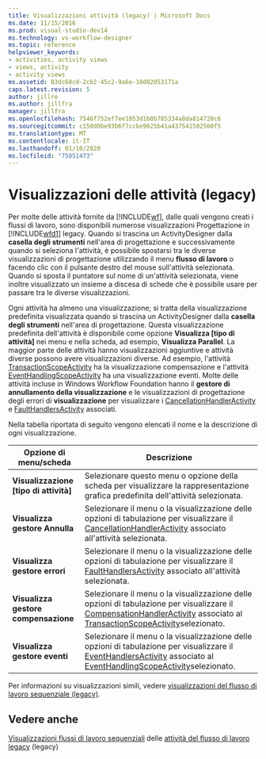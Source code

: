 ```yaml
---
title: Visualizzazioni attività (legacy) | Microsoft Docs
ms.date: 11/15/2016
ms.prod: visual-studio-dev14
ms.technology: vs-workflow-designer
ms.topic: reference
helpviewer_keywords:
- activities, activity views
- views, activity
- activity views
ms.assetid: 83dc68cd-2cb2-45c2-9a6e-10d82053171a
caps.latest.revision: 5
author: jillre
ms.author: jillfra
manager: jillfra
ms.openlocfilehash: 7546f752ef7ee1053d1b0b785334a8da814720c6
ms.sourcegitcommit: c150d0be93b6f7ccbe9625b41a437541502560f5
ms.translationtype: MT
ms.contentlocale: it-IT
ms.lasthandoff: 01/10/2020
ms.locfileid: "75851473"
---
```

# <a name="activity-views-legacy"></a>Visualizzazioni delle attività (legacy)
Per molte delle attività fornite da [!INCLUDE[wf](../includes/wf-md.md)], dalle quali vengono creati i flussi di lavoro, sono disponibili numerose visualizzazioni Progettazione in [!INCLUDE[wfd1](../includes/wfd1-md.md)] legacy. Quando si trascina un ActivityDesigner dalla **casella degli strumenti** nell'area di progettazione e successivamente quando si seleziona l'attività, è possibile spostarsi tra le diverse visualizzazioni di progettazione utilizzando il menu **flusso di lavoro** o facendo clic con il pulsante destro del mouse sull'attività selezionata. Quando si sposta il puntatore sul nome di un'attività selezionata, viene inoltre visualizzato un insieme a discesa di schede che è possibile usare per passare tra le diverse visualizzazioni.

 Ogni attività ha almeno una visualizzazione; si tratta della visualizzazione predefinita visualizzata quando si trascina un ActivityDesigner dalla **casella degli strumenti** nell'area di progettazione. Questa visualizzazione predefinita dell'attività è disponibile come opzione **Visualizza [tipo di attività]** nei menu e nella scheda, ad esempio, **Visualizza Parallel**. La maggior parte delle attività hanno visualizzazioni aggiuntive e attività diverse possono avere visualizzazioni diverse. Ad esempio, l'attività [TransactionScopeActivity](https://msdn2.microsoft.com/library/system.workflow.componentmodel.transactionscopeactivity.aspx) ha la visualizzazione compensazione e l'attività [EventHandlingScopeActivity](https://msdn2.microsoft.com/library/system.workflow.activities.eventhandlingscopeactivity.aspx) ha una visualizzazione eventi. Molte delle attività incluse in Windows Workflow Foundation hanno il **gestore di annullamento della visualizzazione** e le visualizzazioni di progettazione degli errori di **visualizzazione** per visualizzare i [CancellationHandlerActivity](https://msdn2.microsoft.com/library/system.workflow.componentmodel.cancellationhandleractivity.aspx) e [FaultHandlersActivity](https://msdn2.microsoft.com/library/system.workflow.componentmodel.faulthandlersactivity.aspx) associati.

 Nella tabella riportata di seguito vengono elencati il nome e la descrizione di ogni visualizzazione.

|Opzione di menu/scheda|Descrizione|
|----------------------|-----------------|
|**Visualizzazione [tipo di attività]**|Selezionare questo menu o opzione della scheda per visualizzare la rappresentazione grafica predefinita dell'attività selezionata.|
|**Visualizza gestore Annulla**|Selezionare il menu o la visualizzazione delle opzioni di tabulazione per visualizzare il [CancellationHandlerActivity](https://msdn2.microsoft.com/library/system.workflow.componentmodel.cancellationhandleractivity.aspx) associato all'attività selezionata.|
|**Visualizza gestore errori**|Selezionare il menu o la visualizzazione delle opzioni di tabulazione per visualizzare il [FaultHandlersActivity](https://msdn2.microsoft.com/library/system.workflow.componentmodel.faulthandlersactivity.aspx) associato all'attività selezionata.|
|**Visualizza gestore compensazione**|Selezionare il menu o la visualizzazione delle opzioni di tabulazione per visualizzare il [CompensationHandlerActivity](https://msdn2.microsoft.com/library/system.workflow.componentmodel.compensationhandleractivity.aspx) associato al [TransactionScopeActivity](https://msdn2.microsoft.com/library/system.workflow.componentmodel.transactionscopeactivity.aspx)selezionato.|
|**Visualizza gestore eventi**|Selezionare il menu o la visualizzazione delle opzioni di tabulazione per visualizzare il [EventHandlersActivity](https://msdn2.microsoft.com/library/system.workflow.activities.eventhandlersactivity.aspx) associato al [EventHandlingScopeActivity](https://msdn2.microsoft.com/library/system.workflow.activities.eventhandlingscopeactivity.aspx)selezionato.|

 Per informazioni su visualizzazioni simili, vedere [visualizzazioni del flusso di lavoro sequenziale (legacy)](../workflow-designer/sequential-workflow-views-legacy.md).

## <a name="see-also"></a>Vedere anche
 [Visualizzazioni flussi di lavoro sequenziali](../workflow-designer/sequential-workflow-views-legacy.md) delle [attività del flusso di lavoro legacy](../workflow-designer/legacy-workflow-activities.md) (legacy)
